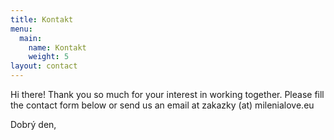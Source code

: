 ```yaml
---
title: Kontakt
menu:
  main:
    name: Kontakt
    weight: 5
layout: contact
---
```

Hi there! Thank you so much for your interest in working together. Please fill the contact form below or send us an email at zakazky (at) milenialove.eu

Dobrý den,
